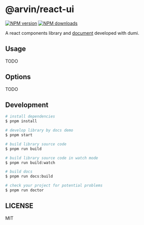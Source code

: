 # @arvin/react-ui

[![NPM version](https://img.shields.io/npm/v/@arvin/react-ui.svg?style=flat)](https://npmjs.org/package/@arvin/react-ui)
[![NPM downloads](http://img.shields.io/npm/dm/@arvin/react-ui.svg?style=flat)](https://npmjs.org/package/@arvin/react-ui)

A react components library and [document](https://niezicheng.github.io/arvin-components) developed with dumi.

## Usage

TODO

## Options

TODO

## Development

```bash
# install dependencies
$ pnpm install

# develop library by docs demo
$ pnpm start

# build library source code
$ pnpm run build

# build library source code in watch mode
$ pnpm run build:watch

# build docs
$ pnpm run docs:build

# check your project for potential problems
$ pnpm run doctor
```

## LICENSE

MIT
